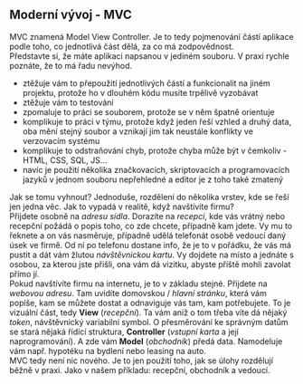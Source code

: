 ## Moderní vývoj - MVC

MVC znamená Model View Controller. Je to tedy pojmenování částí aplikace podle toho, co jednotlivá část dělá, za co má zodpovědnost.
<br>
Představte si, že máte aplikaci napsanou v jediném souboru. V praxi rychle poznáte, že to má řadu nevýhod.
<br>
* ztěžuje vám to přepoužití jednotlivých částí a funkcionalit na jiném projektu, protože ho v dlouhém kódu musíte trpělivě vyzobávat
* ztěžuje vám to testování
* zpomaluje to práci se souborem, protože se v něm špatně orientuje
* komplikuje to práci v týmu, protože když jeden řeší vzhled a druhý data, oba mění stejný soubor a vznikají jim tak neustále konflikty ve verzovacím systému
* komplikuje to odstraňování chyb, protože chyba může být v čemkoliv - HTML, CSS, SQL, JS...
* navíc je použití několika značkovacích, skriptovacích a programovacích jazyků v jednom souboru nepřehledné a editor je z toho také zmatený

Jak se tomu vyhnout? Jednoduše, rozdělení do několika vrstev, kde se řeší jen jedna věc. Jak to vypadá v realitě, když navštívíte firmu?
<br>
Přijdete osobně na _adresu sídla_. Dorazíte na _recepci_, kde vás vrátný nebo recepční požádá o popis toho, co zde chcete, případně kam jdete. Vy mu to řeknete a on vás nasměruje, případně udělá telefonát osobě vedoucí daný úsek ve firmě. Od ní po telefonu dostane info, že je to v pořádku, že vás má pustit a dát vám žlutou _návštěvnickou kartu_. Vy dojdete na místo a jednáte s osobou, za kterou jste přišli, ona vám dá vizitku, abyste příště mohli zavolat přímo jí.
<br>
Pokud navštívíte firmu na internetu, je to v základu stejné. Přijdete na _webovou adresu_. Tam uvidíte domovskou / _hlavní stránku_, která vám popíše, kam se můžete dostat a odnaviguje vás tam, kam potřebujete. To je vizuální část, tedy **View** (_recepční_). Ta vám aniž o tom třeba víte dá nějaký _token_, návštěvnický variabilní symbol. O přesměrování ke správným datům se stará nějaká řídící struktura, **Controller** (_vstupní karta_ a její naprogramování). A zde vám **Model** (_obchodník_) předá data. Namodeluje vám např. hypotéku na bydlení nebo leasing na auto.
<br>
MVC tedy není nic nového. Je to jen použití toho, jak se úlohy rozdělují běžně v praxi. Jako v našem příkladu: recepční, obchodník a vedoucí.
